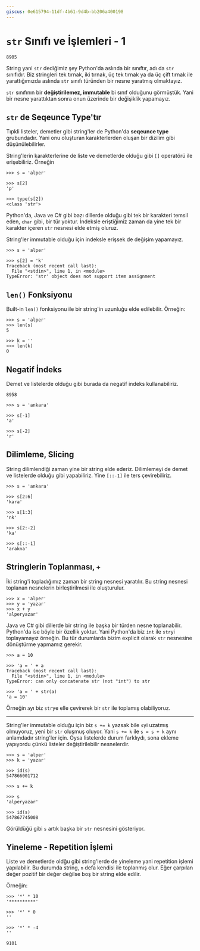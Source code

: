 ```yaml
---
giscus: 0e615794-11df-4b61-9d4b-bb206a400198
---
```


# `str` Sınıfı ve İşlemleri - 1

`8905`

String yani `str` dediğimiz şey Python'da aslında bir sınıftır, adı da `str`
sınıfıdır. Biz stringleri tek tırnak, iki tırnak, üç tek tırnak ya da üç çift
tırnak ile yarattığımızda aslında `str` sınıfı türünden bir nesne yaratmış
olmaktayız.

`str` sınıfının bir **değiştirilemez, immutable** bi sınıf olduğunu görmüştük.
Yani bir nesne yarattıktan sonra onun üzerinde bir değişiklik yapamayız.

## `str` de Seqeunce Type'tır

Tıpkli listeler, demetler gibi string'ler de Python'da **seqeunce type**
grubundadır. Yani onu oluşturan karakterlerden oluşan bir dizilim gibi
düşünülebilirler.

String'lerin karakterlerine de liste ve demetlerde olduğu gibi `[]` operatörü
ile erişebiliriz. Örneğin

```text
>>> s = 'alper'

>>> s[2]
'p'

>>> type(s[2])
<class 'str'>
```

Python'da, Java ve C# gibi bazı dillerde olduğu gibi tek bir karakteri temsil
eden, `char` gibi, bir tür yoktur. İndeksle eriştiğimiz zaman da yine tek
bir karakter içeren `str` nesnesi elde etmiş oluruz.

String'ler immutable olduğu için indeksle erişsek de değişim yapamayız.

```text
>>> s = 'alper'

>>> s[2] = 'k'
Traceback (most recent call last):
  File "<stdin>", line 1, in <module>
TypeError: 'str' object does not support item assignment
```

## `len()` Fonksiyonu

Built-in `len()` fonksiyonu ile bir string'in uzunluğu elde edilebilir.
Örneğin:

```text
>>> s = 'alper'
>>> len(s)
5

>>> k = ''
>>> len(k)
0
```

## Negatif İndeks

Demet ve listelerde olduğu gibi burada da negatif indeks kullanabiliriz.

`8958`

```text
>>> s = 'ankara'

>>> s[-1]
'a'

>>> s[-2]
'r'
```

## Dilimleme, Slicing

String dilimlendiği zaman yine bir string elde ederiz. Dilimlemeyi de demet
ve listelerde olduğu gibi yapabiliriz. Yine `[::-1]` ile ters çevirebiliriz.

```text
>>> s = 'ankara'

>>> s[2:6]
'kara'

>>> s[1:3]
'nk'

>>> s[2:-2]
'ka'

>>> s[::-1]
'arakna'
```

## Stringlerin Toplanması, `+`

İki string'i topladığımız zaman bir string nesnesi yaratılır. Bu string
nesnesi toplanan nesnelerin birleştirilmesi ile oluşturulur.

```text
>>> x = 'alper'
>>> y = 'yazar'
>>> x + y
'alperyazar'
```

Java ve C# gibi dillerde bir string ile başka bir türden nesne toplanabilir.
Python'da ise böyle bir özellik yoktur. Yani Python'da biz `int` ile `str`yi
toplayamayız örneğin. Bu tür durumlarda bizim explicit olarak `str` nesnesine
dönüştürme yapmamız gerekir.

```text
>>> a = 10

>>> 'a = ' + a
Traceback (most recent call last):
  File "<stdin>", line 1, in <module>
TypeError: can only concatenate str (not "int") to str

>>> 'a = ' + str(a)
'a = 10'
```

Örneğin `a`yı biz `str`ye elle çevirerek bir `str` ile toplamış olabiliyoruz.

---

String'ler immutable olduğu için biz `s += k` yazsak bile `s`yi uzatmış
olmuyoruz, yeni bir `str` oluşmuş oluyor. Yani `s += k` ile `s = s + k` aynı
anlamdadır string'ler için. Oysa listelerde durum farklıydı, sona ekleme
yapıyordu çünkü listeler değiştirilebilir nesnelerdir.

```text
>>> s = 'alper'
>>> k = 'yazar'

>>> id(s)
547866001712

>>> s += k

>>> s
'alperyazar'

>>> id(s)
547867745008
```

Görüldüğü gibi `s` artık başka bir `str` nesnesini gösteriyor.

## Yineleme - Repetition İşlemi

Liste ve demetlerde oldğu gibi string'lerde de yineleme yani repetition işlemi
yapılabilir. Bu durumda string, `n` defa kendisi ile toplanmış olur.
Eğer çarpılan değer pozitif bir değer değilse boş bir string elde edilir.

Örneğin:

```text
>>> '*' * 10
'**********'

>>> '*' * 0
''

>>> '*' * -4
''
```

`9101`
